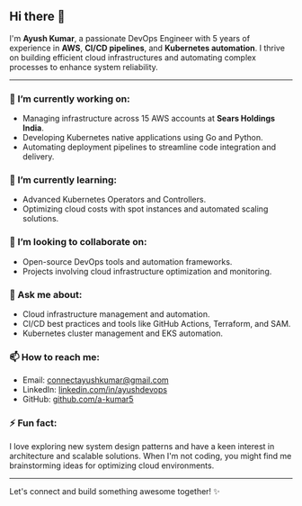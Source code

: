 ## Hi there 👋

I'm **Ayush Kumar**, a passionate DevOps Engineer with 5 years of experience in **AWS**, **CI/CD pipelines**, and **Kubernetes automation**. I thrive on building efficient cloud infrastructures and automating complex processes to enhance system reliability.

---

### 🔭 I’m currently working on:
- Managing infrastructure across 15 AWS accounts at **Sears Holdings India**.
- Developing Kubernetes native applications using Go and Python.
- Automating deployment pipelines to streamline code integration and delivery.

### 🌱 I’m currently learning:
- Advanced Kubernetes Operators and Controllers.
- Optimizing cloud costs with spot instances and automated scaling solutions.

### 👯 I’m looking to collaborate on:
- Open-source DevOps tools and automation frameworks.
- Projects involving cloud infrastructure optimization and monitoring.

### 💬 Ask me about:
- Cloud infrastructure management and automation.
- CI/CD best practices and tools like GitHub Actions, Terraform, and SAM.
- Kubernetes cluster management and EKS automation.

### 📫 How to reach me:
- Email: [connectayushkumar@gmail.com](mailto:connectayushkumar@gmail.com)
- LinkedIn: [linkedin.com/in/ayushdevops](http://www.linkedin.com/in/ayushdevops)
- GitHub: [github.com/a-kumar5](http://www.github.com/a-kumar5)

### ⚡ Fun fact:
I love exploring new system design patterns and have a keen interest in architecture and scalable solutions. When I'm not coding, you might find me brainstorming ideas for optimizing cloud environments.

---

Let's connect and build something awesome together! ✨
